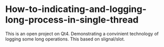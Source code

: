 # How-to-indicating-and-logging-long-process-in-single-thread
 This is an open project on Qt4. Demonstrating a convinient technology of logging some long operations. This based on slignal/slot.
